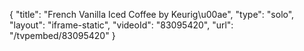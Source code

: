 {
    "title": "French Vanilla Iced Coffee by Keurig\u00ae",
    "type": "solo",
    "layout": "iframe-static",
    "videoId": "83095420",
    "url": "\/tvpembed\/83095420"
}